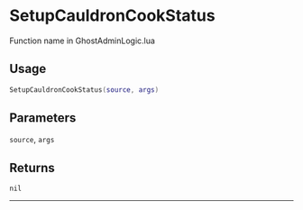 # SetupCauldronCookStatus
Function name in GhostAdminLogic.lua
## Usage
```lua
SetupCauldronCookStatus(source, args)
```
## Parameters
`source`, `args`
## Returns
`nil`

---